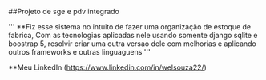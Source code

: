 ##Projeto de sge e pdv integrado 

'''
**Fiz esse sistema no intuito de fazer uma organização de estoque de fabrica,
Com as tecnologias aplicadas nele usando somente django sqlite e boostrap 5,
resolvir criar uma outra versao dele com melhorias e aplicando outros frameworks e outras linguaguens 
'''

**Meu LinkedIn
(https://www.linkedin.com/in/welsouza22/)
